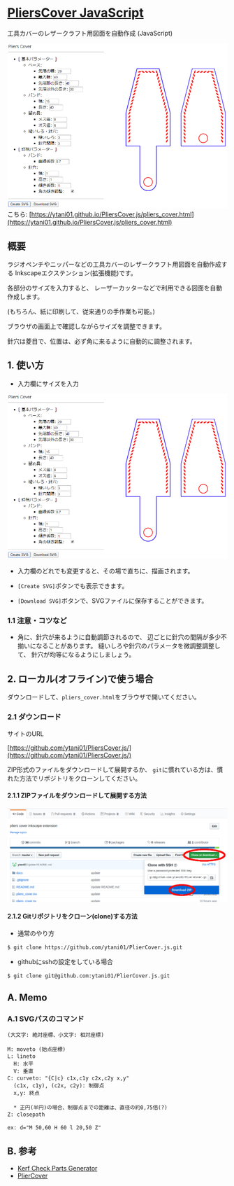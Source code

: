 # [PliersCover JavaScript](https://ytani01.github.io/PliersCover.js/)

工具カバーのレザークラフト用図面を自動作成 (JavaScript)

[![sample1](docs/sample1.png)](https://ytani01.github.io/PliersCover.js/pliers_cover.html)<br />
こちら: [https://ytani01.github.io/PliersCover.js/pliers_cover.html](https://ytani01.github.io/PliersCover.js/pliers_cover.html)


## 概要

ラジオペンチやニッパーなどの工具カバーのレザークラフト用図面を自動作成する
Inkscapeエクステンション(拡張機能)です。

各部分のサイズを入力すると、
レーザーカッターなどで利用できる図面を自動作成します。

(もちろん、紙に印刷して、従来通りの手作業も可能。)

ブラウザの画面上で確認しながらサイズを調整できます。

針穴は菱目で、位置は、必ず角に来るように自動的に調整されます。


## 1. 使い方

* 入力欄にサイズを入力

![Inkscape extension: 工具カバー](docs/sample1.png)

* 入力欄のどれでも変更すると、その場で直ちに、描画されます。

* ``[Create SVG]``ボタンでも表示できます。

* ``[Download SVG]``ボタンで、SVGファイルに保存することができます。


### 1.1 注意・コツなど

* 角に、針穴が来るように自動調節されるので、
辺ごとに針穴の間隔が多少不揃いになることがあります。
縫いしろや針穴のパラメータを微調整調整して、
針穴が均等になるようにしましょう。


## 2. ローカル(オフライン)で使う場合

ダウンロードして、``pliers_cover.html``をブラウザで開いてください。


### 2.1 ダウンロード

サイトのURL

[https://github.com/ytani01/PliersCover.js/](https://github.com/ytani01/PliersCover.js/)

ZIP形式のファイルをダウンロードして展開するか、
``git``に慣れている方は、慣れた方法でリポジトリをクローンしてください。

#### 2.1.1 ZIPファイルをダウンロードして展開する方法

![](docs/github1.png)


#### 2.1.2 Gitリポジトリをクローン(clone)する方法

* 通常のやり方

```bash
$ git clone https://github.com/ytani01/PlierCover.js.git
```

* githubにsshの設定をしている場合

```bash
$ git clone git@github.com:ytani01/PlierCover.js.git
```



## A. Memo

### A.1 SVGパスのコマンド

```
(大文字: 絶対座標、小文字: 相対座標)

M: moveto (始点座標)
L: lineto
  H: 水平
  V: 垂直
C: curveto: "{C|c} c1x,c1y c2x,c2y x,y"
  (c1x, c1y), (c2x, c2y): 制御点
  x,y: 終点

  * 正円(半円)の場合、制御点までの距離は、直径の約0,75倍(?)
Z: closepath
```

```
ex: d="M 50,60 H 60 l 20,50 Z"
```


## B. 参考

* [Kerf Check Parts Generator](http://doyolab.net/appli/kerf_check/kerf_check.html)
* [PlierCover](https://github.com/ytani01/PliersCover)
